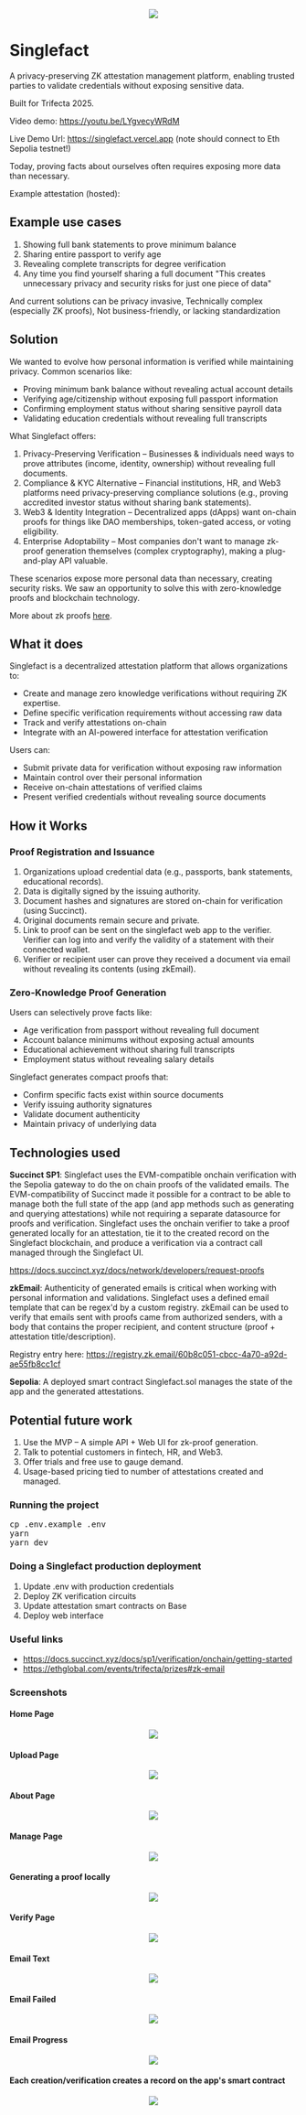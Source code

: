 <p align='center'>
  <img src="https://github.com/cbonoz/trifecta25/blob/main/img/singlefact_bw.png"/>
</p>

# Singlefact

<!-- A SaaS Platform for privacy preserving fact sharing managed on smart contracts with ZK proofs. -->
A privacy-preserving ZK attestation management platform, enabling trusted parties to validate credentials without exposing sensitive data.

Built for Trifecta 2025.

Video demo: https://youtu.be/LYgvecyWRdM

Live Demo Url: https://singlefact.vercel.app (note should connect to Eth Sepolia testnet!)

Today, proving facts about ourselves often requires exposing more data than necessary.

Example attestation (hosted): 

## Example use cases

1. Showing full bank statements to prove minimum balance
2. Sharing entire passport to verify age
3. Revealing complete transcripts for degree verification
4. Any time you find yourself sharing a full document "This creates unnecessary privacy and security risks for just one piece of data"

And current solutions can be privacy invasive, Technically complex (especially ZK proofs), Not business-friendly, or lacking standardization

## Solution

We wanted to evolve how personal information is verified while maintaining privacy. Common scenarios like:

- Proving minimum bank balance without revealing actual account details
- Verifying age/citizenship without exposing full passport information
- Confirming employment status without sharing sensitive payroll data
- Validating education credentials without revealing full transcripts

What Singlefact offers:

1. Privacy-Preserving Verification – Businesses & individuals need ways to prove attributes (income, identity, ownership) without revealing full documents.
2. Compliance & KYC Alternative – Financial institutions, HR, and Web3 platforms need privacy-preserving compliance solutions (e.g., proving accredited investor status without sharing bank statements).
3. Web3 & Identity Integration – Decentralized apps (dApps) want on-chain proofs for things like DAO memberships, token-gated access, or voting eligibility.
4. Enterprise Adoptability – Most companies don't want to manage zk-proof generation themselves (complex cryptography), making a plug-and-play API valuable.

These scenarios expose more personal data than necessary, creating security risks. We saw an opportunity to solve this with zero-knowledge proofs and blockchain technology.

More about zk proofs <a href="https://docs.succinct.xyz/docs/network/eli5" target="_blank">here</a>.

## What it does

Singlefact is a decentralized attestation platform that allows organizations to:

- Create and manage zero knowledge verifications without requiring ZK expertise.
- Define specific verification requirements without accessing raw data
- Track and verify attestations on-chain
- Integrate with an AI-powered interface for attestation verification

Users can:
- Submit private data for verification without exposing raw information
- Maintain control over their personal information
- Receive on-chain attestations of verified claims
- Present verified credentials without revealing source documents

## How it Works

### Proof Registration and Issuance

1. Organizations upload credential data (e.g., passports, bank statements, educational records).
2. Data is digitally signed by the issuing authority.
3. Document hashes and signatures are stored on-chain for verification (using Succinct).
4. Original documents remain secure and private.
5. Link to proof can be sent on the singlefact web app to the verifier. Verifier can log into and verify the validity of a statement with their connected wallet.
6. Verifier or recipient user can prove they received a document via email without revealing its contents (using zkEmail).


### Zero-Knowledge Proof Generation
Users can selectively prove facts like:
- Age verification from passport without revealing full document
- Account balance minimums without exposing actual amounts
- Educational achievement without sharing full transcripts
- Employment status without revealing salary details

Singlefact generates compact proofs that:
- Confirm specific facts exist within source documents
- Verify issuing authority signatures
- Validate document authenticity
- Maintain privacy of underlying data

## Technologies used

<b>Succinct SP1</b>: Singlefact uses the EVM-compatible onchain verification with the Sepolia gateway to do the on chain proofs of the validated emails. The EVM-compatibility of Succinct made it possible for a contract to be able to manage both the full state of the app (and app methods such as generating and querying attestations) while not requiring a separate datasource for proofs and verification. Singlefact uses the onchain verifier to take a proof generated locally for an attestation, tie it to the created record on the Singlefact blockchain, and produce a verification via a contract call managed through the Singlefact UI.

https://docs.succinct.xyz/docs/network/developers/request-proofs

<b>zkEmail</b>: Authenticity of generated emails is critical when working with personal information and validations. Singlefact uses a defined email template that can be regex'd by a custom registry. zkEmail can be used to verify that emails sent with proofs came from authorized senders, with a body that contains the proper recipient, and content structure (proof + attestation title/description).

Registry entry here: https://registry.zk.email/60b8c051-cbcc-4a70-a92d-ae55fb8cc1cf

<b>Sepolia</b>: A deployed smart contract Singlefact.sol manages the state of the app and the generated attestations.

## Potential future work

1. Use the MVP – A simple API + Web UI for zk-proof generation.
2. Talk to potential customers in fintech, HR, and Web3.
3. Offer trials and free use to gauge demand.
4. Usage-based pricing tied to number of attestations created and managed.


### Running the project

<pre>
cp .env.example .env
yarn
yarn dev
</pre>

### Doing a Singlefact production deployment

1. Update .env with production credentials
2. Deploy ZK verification circuits
3. Update attestation smart contracts on Base
5. Deploy web interface

### Useful links

* https://docs.succinct.xyz/docs/sp1/verification/onchain/getting-started
* https://ethglobal.com/events/trifecta/prizes#zk-email

### Screenshots

#### Home Page
<p align='center'>
  <img src="img/home.png" style="max-width: 800px;"/>
</p>

#### Upload Page
<p align='center'>
  <img src="img/upload.png" style="max-width: 800px;"/>
</p>

#### About Page
<p align='center'>
  <img src="img/about.png" style="max-width: 800px;"/>
</p>

#### Manage Page
<p align='center'>
  <img src="img/prompt.png" style="max-width: 800px;"/>
</p>

#### Generating a proof locally
<p align='center'>
  <img src="img/generate_proof.png" style="max-width: 800px;"/>
</p>

#### Verify Page
<p align='center'>
  <img src="img/verify.png" style="max-width: 800px;"/>
</p>

#### Email Text
<p align='center'>
  <img src="img/email_text.png" style="max-width: 800px;"/>
</p>

#### Email Failed
<p align='center'>
  <img src="img/email_failed.png" style="max-width: 800px;"/>
</p>

#### Email Progress
<p align='center'>
  <img src="img/email_progress.png" style="max-width: 800px;"/>
</p>

#### Each creation/verification creates a record on the app's smart contract
<p align='center'>
  <img src="img/smart_contract.png" style="max-width: 800px;"/>
</p>


